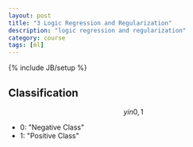 ```yaml
---
layout: post
title: "3 Logic Regression and Regularization"
description: "logic regression and regularization"
category: course 
tags: [ml]
---
```

{% include JB/setup %}

## Classification

$$ y in {0, 1} $$

* 0: "Negative Class"
* 1: "Positive Class"